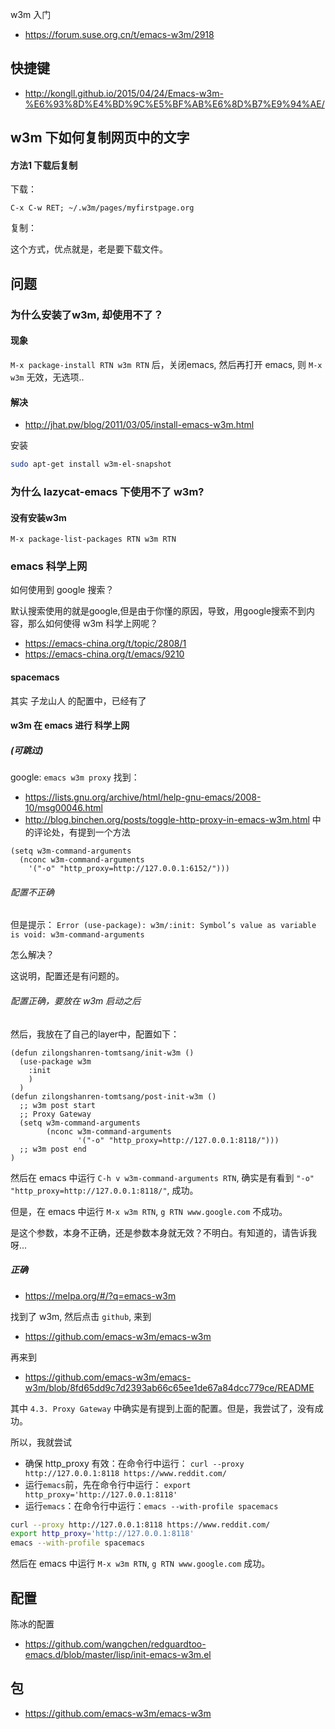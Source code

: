

w3m 入门

- https://forum.suse.org.cn/t/emacs-w3m/2918

## 快捷键

- http://kongll.github.io/2015/04/24/Emacs-w3m-%E6%93%8D%E4%BD%9C%E5%BF%AB%E6%8D%B7%E9%94%AE/


## w3m 下如何复制网页中的文字

#### 方法1 下载后复制

下载：

`C-x C-w RET; ~/.w3m/pages/myfirstpage.org`

复制：

这个方式，优点就是，老是要下载文件。

## 问题

### 为什么安装了w3m, 却使用不了？

#### 现象

`M-x package-install RTN w3m RTN` 后，关闭emacs, 然后再打开 emacs, 则 `M-x w3m` 无效，无选项..

#### 解决

- http://jhat.pw/blog/2011/03/05/install-emacs-w3m.html

安装

```bash
sudo apt-get install w3m-el-snapshot
```

### 为什么 lazycat-emacs 下使用不了 w3m?

#### 没有安装w3m

`M-x package-list-packages RTN w3m RTN`

### emacs 科学上网

如何使用到 google 搜索？

默认搜索使用的就是google,但是由于你懂的原因，导致，用google搜索不到内容，那么如何使得 w3m 科学上网呢？

- https://emacs-china.org/t/topic/2808/1
- https://emacs-china.org/t/emacs/9210

#### spacemacs

其实 子龙山人 的配置中，已经有了 

#### w3m 在 emacs 进行 科学上网

##### (可跳过) 

google: `emacs w3m proxy` 找到：

- https://lists.gnu.org/archive/html/help-gnu-emacs/2008-10/msg00046.html
- http://blog.binchen.org/posts/toggle-http-proxy-in-emacs-w3m.html 中的评论处，有提到一个方法

```
(setq w3m-command-arguments
  (nconc w3m-command-arguments
    '("-o" "http_proxy=http://127.0.0.1:6152/")))
```

###### 配置不正确

但是提示： `Error (use-package): w3m/:init: Symbol’s value as variable is void: w3m-command-arguments`

怎么解决？

这说明，配置还是有问题的。

###### 配置正确，要放在 w3m 启动之后

然后，我放在了自己的layer中，配置如下：

```
(defun zilongshanren-tomtsang/init-w3m ()
  (use-package w3m
    :init
    )
  )
(defun zilongshanren-tomtsang/post-init-w3m ()
  ;; w3m post start
  ;; Proxy Gateway
  (setq w3m-command-arguments
        (nconc w3m-command-arguments
               '("-o" "http_proxy=http://127.0.0.1:8118/")))
  ;; w3m post end
)
```

然后在 emacs 中运行 `C-h v w3m-command-arguments RTN`, 确实是有看到 `"-o" "http_proxy=http://127.0.0.1:8118/"`, 成功。

但是，在 emacs 中运行 `M-x w3m RTN`, `g RTN www.google.com` 不成功。

是这个参数，本身不正确，还是参数本身就无效？不明白。有知道的，请告诉我呀...

##### 正确

- https://melpa.org/#/?q=emacs-w3m

找到了 w3m, 然后点击 `github`, 来到

- https://github.com/emacs-w3m/emacs-w3m

再来到

- https://github.com/emacs-w3m/emacs-w3m/blob/8fd65dd9c7d2393ab66c65ee1de67a84dcc779ce/README

其中 `4.3. Proxy Gateway` 中确实是有提到上面的配置。但是，我尝试了，没有成功。

所以，我就尝试 

- 确保 http_proxy 有效：在命令行中运行： `curl --proxy http://127.0.0.1:8118 https://www.reddit.com/`
- 运行`emacs`前，先在命令行中运行： `export http_proxy='http://127.0.0.1:8118'`
- 运行`emacs`：在命令行中运行：`emacs --with-profile spacemacs`

```bash
curl --proxy http://127.0.0.1:8118 https://www.reddit.com/
export http_proxy='http://127.0.0.1:8118'
emacs --with-profile spacemacs
```

然后在 emacs 中运行 `M-x w3m RTN`, `g RTN www.google.com` 成功。

## 配置

陈冰的配置

- https://github.com/wangchen/redguardtoo-emacs.d/blob/master/lisp/init-emacs-w3m.el

## 包

- https://github.com/emacs-w3m/emacs-w3m